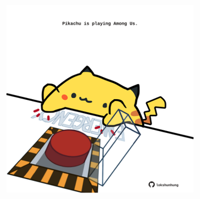 <!-- built at 25/03/2023, 18:00:52 UTC -->
<p align="center">
  <img width="500" height="500" src="./ReadmeImage.svg">
</p>
